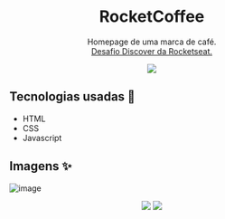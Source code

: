 <h1 align="center">RocketCoffee</h1>
<p align="center">
  Homepage de uma marca de café. 
  <br />
  <a href="https://efficient-sloth-d85.notion.site/Desafio-RocketCoffee-7802895f0dd44da5a6f71a64badc7e72">Desafio Discover da Rocketseat.</a>
</p>

<p align="center">
  <img src="./assets/logo-desktop.svg" />
</p>

## Tecnologias usadas 🚀

- HTML
- CSS
- Javascript

## Imagens ✨

![image](https://user-images.githubusercontent.com/59753526/163895397-4df3c8fc-9852-48a9-aff1-8bb1840c6f59.png)

<p align="center">
  <img src="https://user-images.githubusercontent.com/59753526/163895735-47338fee-cb36-4961-b33c-4eb62d74319a.png" />
  <img src="https://user-images.githubusercontent.com/59753526/163895906-a5699107-2aa8-4fb8-8ef7-ff0b294863f3.png" />
</p>
